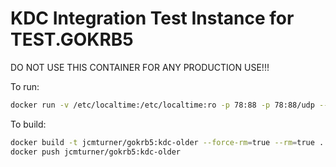 # KDC Integration Test Instance for TEST.GOKRB5

DO NOT USE THIS CONTAINER FOR ANY PRODUCTION USE!!!

To run:
```bash
docker run -v /etc/localtime:/etc/localtime:ro -p 78:88 -p 78:88/udp --rm --name gokrb5-kdc-older jcmturner/gokrb5:kdc-older &
```

To build:
```bash
docker build -t jcmturner/gokrb5:kdc-older --force-rm=true --rm=true .
docker push jcmturner/gokrb5:kdc-older
```